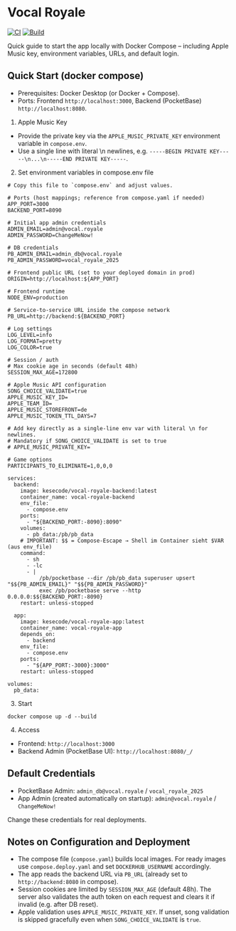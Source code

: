 # Vocal Royale

[![CI](https://github.com/kesecode/vocal-royale/actions/workflows/test.yml/badge.svg)](https://github.com/kesecode/vocal-royale/actions/workflows/test.yml)
[![Build](https://github.com/kesecode/vocal-royale/actions/workflows/build.yml/badge.svg)](https://github.com/kesecode/vocal-royale/actions/workflows/build.yml)

Quick guide to start the app locally with Docker Compose – including Apple Music key, environment variables, URLs, and default login.

## Quick Start (docker compose)
- Prerequisites: Docker Desktop (or Docker + Compose).
- Ports: Frontend `http://localhost:3000`, Backend (PocketBase) `http://localhost:8080`.

1) Apple Music Key
- Provide the private key via the `APPLE_MUSIC_PRIVATE_KEY` environment variable in `compose.env`.
- Use a single line with literal \n newlines, e.g. `-----BEGIN PRIVATE KEY-----\n...\n-----END PRIVATE KEY-----`.

2) Set environment variables in compose.env file

```
# Copy this file to `compose.env` and adjust values.

# Ports (host mappings; reference from compose.yaml if needed)
APP_PORT=3000
BACKEND_PORT=8090

# Initial app admin credentials
ADMIN_EMAIL=admin@vocal.royale
ADMIN_PASSWORD=ChangeMeNow!

# DB credentials
PB_ADMIN_EMAIL=admin_db@vocal.royale
PB_ADMIN_PASSWORD=vocal_royale_2025

# Frontend public URL (set to your deployed domain in prod)
ORIGIN=http://localhost:${APP_PORT}

# Frontend runtime
NODE_ENV=production

# Service-to-service URL inside the compose network
PB_URL=http://backend:${BACKEND_PORT}

# Log settings
LOG_LEVEL=info
LOG_FORMAT=pretty
LOG_COLOR=true

# Session / auth
# Max cookie age in seconds (default 48h)
SESSION_MAX_AGE=172800

# Apple Music API configuration
SONG_CHOICE_VALIDATE=true
APPLE_MUSIC_KEY_ID=
APPLE_TEAM_ID=
APPLE_MUSIC_STOREFRONT=de
APPLE_MUSIC_TOKEN_TTL_DAYS=7

# Add key directly as a single-line env var with literal \n for newlines.
# Mandatory if SONG_CHOICE_VALIDATE is set to true
# APPLE_MUSIC_PRIVATE_KEY=

# Game options
PARTICIPANTS_TO_ELIMINATE=1,0,0,0
```


```
services:
  backend:
    image: kesecode/vocal-royale-backend:latest
    container_name: vocal-royale-backend
    env_file:
      - compose.env
    ports:
      - "${BACKEND_PORT:-8090}:8090"
    volumes:
      - pb_data:/pb/pb_data
    # IMPORTANT: $$ = Compose-Escape → Shell im Container sieht $VAR (aus env_file)
    command:
      - sh
      - -lc
      - |
          /pb/pocketbase --dir /pb/pb_data superuser upsert "$${PB_ADMIN_EMAIL}" "$${PB_ADMIN_PASSWORD}"
          exec /pb/pocketbase serve --http 0.0.0.0:$${BACKEND_PORT:-8090}
    restart: unless-stopped

  app:
    image: kesecode/vocal-royale-app:latest
    container_name: vocal-royale-app
    depends_on:
      - backend
    env_file:
      - compose.env
    ports:
      - "${APP_PORT:-3000}:3000"
    restart: unless-stopped

volumes:
  pb_data:
```

3) Start
```
docker compose up -d --build
```

4) Access
- Frontend: `http://localhost:3000`
- Backend Admin (PocketBase UI): `http://localhost:8080/_/`

## Default Credentials
- PocketBase Admin: `admin_db@vocal.royale` / `vocal_royale_2025`
- App Admin (created automatically on startup): `admin@vocal.royale` / `ChangeMeNow!`

Change these credentials for real deployments.

## Notes on Configuration and Deployment
- The compose file (`compose.yaml`) builds local images. For ready images use `compose.deploy.yaml` and set `DOCKERHUB_USERNAME` accordingly.
- The app reads the backend URL via `PB_URL` (already set to `http://backend:8080` in compose).
- Session cookies are limited by `SESSION_MAX_AGE` (default 48h). The server also validates
  the auth token on each request and clears it if invalid (e.g. after DB reset).
- Apple validation uses `APPLE_MUSIC_PRIVATE_KEY`. If unset, song validation is skipped gracefully even when `SONG_CHOICE_VALIDATE` is `true`.
